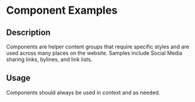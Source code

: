 # Component Examples

## Description
Components are helper content groups that require specific styles and are used across many places on the website. Samples include Social Media sharing links, bylines, and link lists.

## Usage
Components should always be used in context and as needed.

